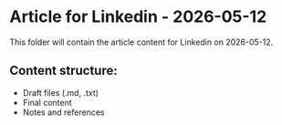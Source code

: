 # Article for Linkedin - 2026-05-12

This folder will contain the article content for Linkedin on 2026-05-12.

## Content structure:
- Draft files (.md, .txt)
- Final content
- Notes and references
